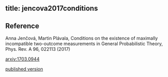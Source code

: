 title: jencova2017conditions
---

## Reference

Anna Jenčová, Martin Plávala, Conditions on the existence of maximally incompatible two-outcome measurements in General Probabilistic Theory, Phys. Rev. A 96, 022113 (2017)



[arxiv:1703.0944](https://arxiv.org/abs/1703.09447)

[published version](jencova2017conditions/published.pdf)


